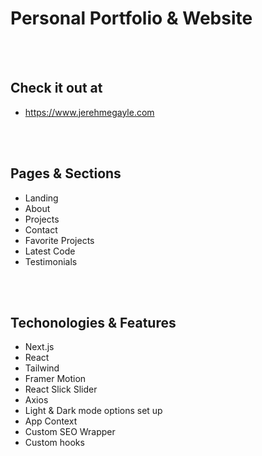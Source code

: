 # Personal Portfolio & Website 
<br/>
<br/>

## Check it out at 

- <a href='https://www.jerehmegayle.com' target='_blank'>https://www.jerehmegayle.com</a>
<br/>
<br/>

## Pages & Sections

- Landing
- About
- Projects
- Contact
- Favorite Projects
- Latest Code
- Testimonials
<br/>
<br/>

## Techonologies & Features

- Next.js
- React
- Tailwind
- Framer Motion
- React Slick Slider
- Axios
- Light & Dark mode options set up
- App Context
- Custom SEO Wrapper
- Custom hooks

